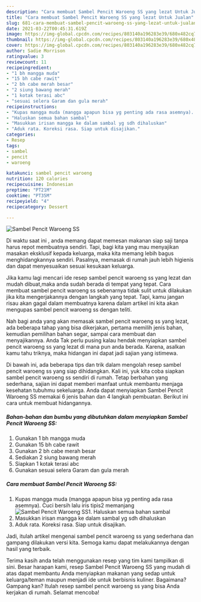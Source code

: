 ```yaml
---
description: "Cara membuat Sambel Pencit Waroeng SS yang lezat Untuk Jualan"
title: "Cara membuat Sambel Pencit Waroeng SS yang lezat Untuk Jualan"
slug: 681-cara-membuat-sambel-pencit-waroeng-ss-yang-lezat-untuk-jualan
date: 2021-03-22T00:45:31.619Z
image: https://img-global.cpcdn.com/recipes/803140a196283e39/680x482cq70/sambel-pencit-waroeng-ss-foto-resep-utama.jpg
thumbnail: https://img-global.cpcdn.com/recipes/803140a196283e39/680x482cq70/sambel-pencit-waroeng-ss-foto-resep-utama.jpg
cover: https://img-global.cpcdn.com/recipes/803140a196283e39/680x482cq70/sambel-pencit-waroeng-ss-foto-resep-utama.jpg
author: Sadie Morrison
ratingvalue: 3
reviewcount: 11
recipeingredient:
- "1 bh mangga muda"
- "15 bh cabe rawit"
- "2 bh cabe merah besar"
- "2 siung bawang merah"
- "1 kotak terasi abc"
- "sesuai selera Garam dan gula merah"
recipeinstructions:
- "Kupas mangga muda (mangga apapun bisa yg penting ada rasa asemnya). Cuci bersih lalu iris tipis2 memanjang"
- "Haluskan semua bahan sambal"
- "Masukkan irisan mangga ke dalam sambal yg sdh dihaluskan"
- "Aduk rata. Koreksi rasa. Siap untuk disajikan."
categories:
- Resep
tags:
- sambel
- pencit
- waroeng

katakunci: sambel pencit waroeng 
nutrition: 120 calories
recipecuisine: Indonesian
preptime: "PT21M"
cooktime: "PT35M"
recipeyield: "4"
recipecategory: Dessert

---
```



![Sambel Pencit Waroeng SS](https://img-global.cpcdn.com/recipes/803140a196283e39/680x482cq70/sambel-pencit-waroeng-ss-foto-resep-utama.jpg)

Di waktu  saat ini , anda memang dapat memesan makanan siap saji tanpa harus repot membuatnya sendiri. Tapi, bagi kita yang mau menyajikan masakan eksklusif kepada keluarga, maka kita memang lebih bagus menghidangkannya sendiri. Pasalnya, memasak di rumah jauh lebih higienis dan dapat menyesuaikan sesuai kesukaan keluarga.

Jika kamu lagi mencari ide resep sambel pencit waroeng ss yang lezat dan mudah dibuat,maka anda sudah berada di tempat yang tepat. Cara membuat sambel pencit waroeng ss  sebenarnya tidak sulit untuk dilakukan jika kita mengerjakannya dengan langkah yang tepat. Tapi, kamu jangan risau akan gagal dalam membuatnya 
karena dalam artikel ini kita akan mengupas sambel pencit waroeng ss dengan teliti.  



Nah bagi anda yang akan memasak sambel pencit waroeng ss yang lezat, ada beberapa tahap yang bisa dikerjakan, pertama memilih jenis bahan, kemudian pemilihan bahan segar, sampai cara membuat dan menyajikannya. Anda Tak perlu pusing kalau hendak menyiapkan sambel pencit waroeng ss yang lezat di mana pun anda berada. Karena, asalkan kamu  tahu triknya, maka hidangan ini dapat jadi sajian yang istimewa.

Di bawah ini, ada beberapa tips dan trik dalam mengolah resep sambel pencit waroeng ss yang siap dihidangkan. Kali ini, yuk kita coba siapkan sambel pencit waroeng ss sendiri di rumah. Tetap berbahan yang sederhana, sajian ini dapat memberi manfaat untuk membantu menjaga kesehatan tubuhmu sekeluarga. Anda dapat menyiapkan Sambel Pencit Waroeng SS memakai 6 jenis bahan dan 4 langkah pembuatan. Berikut ini cara untuk membuat hidangannya.

<!--inarticleads1-->

##### Bahan-bahan dan bumbu yang dibutuhkan dalam menyiapkan Sambel Pencit Waroeng SS:

1. Gunakan 1 bh mangga muda
1. Gunakan 15 bh cabe rawit
1. Gunakan 2 bh cabe merah besar
1. Sediakan 2 siung bawang merah
1. Siapkan 1 kotak terasi abc
1. Gunakan sesuai selera Garam dan gula merah




<!--inarticleads2-->

##### Cara membuat Sambel Pencit Waroeng SS:

1. Kupas mangga muda (mangga apapun bisa yg penting ada rasa asemnya). Cuci bersih lalu iris tipis2 memanjang
<img src="https://img-global.cpcdn.com/steps/325d04e3f8b06773/160x128cq70/sambel-pencit-waroeng-ss-langkah-memasak-1-foto.jpg" alt="Sambel Pencit Waroeng SS">1. Haluskan semua bahan sambal
1. Masukkan irisan mangga ke dalam sambal yg sdh dihaluskan
1. Aduk rata. Koreksi rasa. Siap untuk disajikan.




Jadi, itulah artikel mengenai  sambel pencit waroeng ss  yang sederhana dan gampang dilakukan versi kita. Semoga kamu dapat melakukannya dengan hasil yang terbaik. 

Terima kasih anda telah menggunakan resep yang tim kami tampilkan di sini. Besar harapan kami, resep  Sambel Pencit Waroeng SS yang mudah di atas dapat membantu Anda menyiapkan makanan yang sedap untuk keluarga/teman maupun menjadi ide untuk berbisnis kuliner. Bagaimana? Gampang kan? Itulah resep sambel pencit waroeng ss yang bisa Anda kerjakan di rumah. Selamat mencoba!


